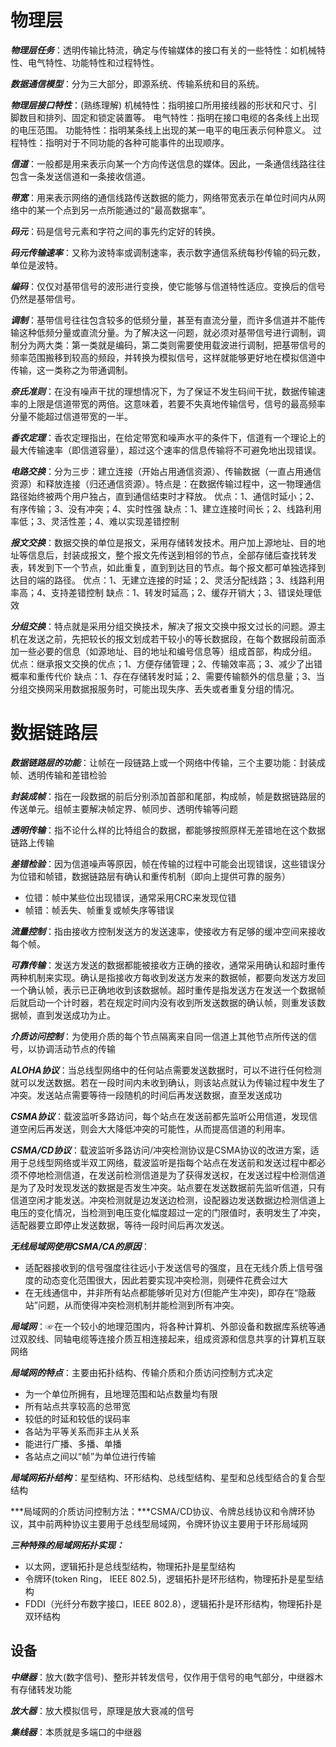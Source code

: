 

# 物理层

***物理层任务***：透明传输比特流，确定与传输媒体的接口有关的一些特性：如机械特性、电气特性、功能特性和过程特性。

***数据通信模型***：分为三大部分，即源系统、传输系统和目的系统。

***物理层接口特性***：(熟练理解)
	机械特性：指明接口所用接线器的形状和尺寸、引脚数目和排列、固定和锁定装置等。
	电气特性：指明在接口电缆的各条线上出现的电压范围。
	功能特性：指明某条线上出现的某一电平的电压表示何种意义。
	过程特性：指明对于不同功能的各种可能事件的出现顺序。

***信道***：一般都是用来表示向某一个方向传送信息的媒体。因此，一条通信线路往往包含一条发送信道和一条接收信道。

***带宽***：用来表示网络的通信线路传送数据的能力，网络带宽表示在单位时间内从网络中的某一个点到另一点所能通过的“最高数据率”。

***码元***：码是信号元素和字符之间的事先约定好的转换。

***码元传输速率***：又称为波特率或调制速率，表示数字通信系统每秒传输的码元数，单位是波特。

***编码***：仅仅对基带信号的波形进行变换，使它能够与信道特性适应。变换后的信号仍然是基带信号。

***调制***：基带信号往往包含较多的低频分量，甚至有直流分量，而许多信道并不能传输这种低频分量或直流分量。为了解决这一问题，就必须对基带信号进行调制，调制分为两大类：第一类就是编码，第二类则需要使用载波进行调制，把基带信号的频率范围搬移到较高的频段，并转换为模拟信号，这样就能够更好地在模拟信道中传输，这一类称之为带通调制。

***奈氏准则***：在没有噪声干扰的理想情况下，为了保证不发生码间干扰，数据传输速率的上限是信道带宽的两倍。这意味着，若要不失真地传输信号，信号的最高频率分量不能超过信道带宽的一半。

***香农定理***：香农定理指出，在给定带宽和噪声水平的条件下，信道有一个理论上的最大传输速率（即信道容量），超过这个速率的信息传输将不可避免地出现错误。

***电路交换***：分为三步：建立连接（开始占用通信资源）、传输数据（一直占用通信资源）和释放连接（归还通信资源）。特点是：在数据传输过程中，这一物理通信路径始终被两个用户独占，直到通信结束时才释放。
优点：1、通信时延小；2、有序传输；3、没有冲突；4、实时性强
缺点：1、建立连接时间长；2、线路利用率低；3、灵活性差；4、难以实现差错控制

***报文交换***：数据交换的单位是报文，采用存储转发技术。用户加上源地址、目的地址等信息后，封装成报文，整个报文先传送到相邻的节点，全部存储后查找转发表，转发到下一个节点，如此重复，直到到达目的节点。每个报文都可单独选择到达目的端的路径。
优点：1、无建立连接的时延；2、灵活分配线路；3、线路利用率高；4、支持差错控制
缺点：1、转发时延高；2、缓存开销大；3、错误处理低效

***分组交换***：特点就是采用分组交换技术，解决了报文交换中报文过长的问题。源主机在发送之前，先把较长的报文划成若干较小的等长数据段，在每个数据段前面添加一些必要的信息（如源地址、目的地址和编号信息等）组成首部，构成分组。
优点：继承报文交换的优点；1、方便存储管理；2、传输效率高；3、减少了出错概率和重传代价
缺点：1、存在存储转发时延；2、需要传输额外的信息量；3、当分组交换网采用数据报服务时，可能出现失序、丢失或者重复分组的情况。



# 数据链路层

***数据链路层的功能***：让帧在一段链路上或一个网络中传输，三个主要功能：封装成帧、透明传输和差错检验

***封装成帧***：指在一段数据的前后分别添加首部和尾部，构成帧，帧是数据链路层的传送单元。组帧主要解决帧定界、帧同步、透明传输等问题

***透明传输***：指不论什么样的比特组合的数据，都能够按照原样无差错地在这个数据链路上传输

***差错检验***：因为信道噪声等原因，帧在传输的过程中可能会出现错误，这些错误分为位错和帧错，数据链路层有确认和重传机制（即向上提供可靠的服务）

- 位错：帧中某些位出现错误，通常采用CRC来发现位错
- 帧错：帧丢失、帧重复或帧失序等错误

***流量控制***：指由接收方控制发送方的发送速率，使接收方有足够的缓冲空间来接收每个帧。

***可靠传输***：发送方发送的数据都能被接收方正确的接收，通常采用确认和超时重传两种机制来实现。确认是指接收方每收到发送方发来的数据帧，都要向发送方发回一个确认帧，表示已正确地收到该数据帧。超时重传是指发送方在发送一个数据帧后就启动一个计时器，若在规定时间内没有收到所发送数据的确认帧，则重发该数据帧，直到发送成功为止。

***介质访问控制***：为使用介质的每个节点隔离来自同一信道上其他节点所传送的信号，以协调活动节点的传输

***ALOHA协议***：当总线型网络中的任何站点需要发送数据时，可以不进行任何检测就可以发送数据。若在一段时间内未收到确认，则该站点就认为传输过程中发生了冲突。发送站点需要等待一段随机的时间后再发送数据，直至发送成功

***CSMA协议***：载波监听多路访问，每个站点在发送前都先监听公用信道，发现信道空闲后再发送，则会大大降低冲突的可能性，从而提高信道的利用率。

***CSMA/CD协议***：载波监听多路访问/冲突检测协议是CSMA协议的改进方案，适用于总线型网络或半双工网络，载波监听是指每个站点在发送前和发送过程中都必须不停地检测信道，在发送前检测信道是为了获得发送权，在发送过程中检测信道是为了及时发现发送的数据是否发生冲突。站点要在发送数据前先监听信道，只有信道空闲才能发送。冲突检测就是边发送边检测，设配器边发送数据边检测信道上电压的变化情况，当检测到电压变化幅度超过一定的门限值时，表明发生了冲突，适配器要立即停止发送数据，等待一段时间后再次发送。

***无线局域网使用CSMA/CA的原因***：

- 适配器接收到的信号强度往往远小于发送信号的强度，且在无线介质上信号强度的动态变化范围很大，因此若要实现冲突检测，则硬件花费会过大
- 在无线通信中，并非所有站点都能够听见对方(但能产生冲突)，即存在“隐蔽站”问题，从而使得冲突检测机制并能检测到所有冲突。

***局域网***：☞在一个较小的地理范围内，将各种计算机、外部设备和数据库系统等通过双胶线、同轴电缆等连接介质互相连接起来，组成资源和信息共享的计算机互联网络

***局域网的特点***：主要由拓扑结构、传输介质和介质访问控制方式决定

- 为一个单位所拥有，且地理范围和站点数量均有限
- 所有站点共享较高的总带宽
- 较低的时延和较低的误码率
- 各站为平等关系而非主从关系
- 能进行广播、多播、单播
- 各站点之间以“帧”为单位进行传输

***局域网拓扑结构***：星型结构、环形结构、总线型结构、星型和总线型结合的复合型结构

***局域网的介质访问控制方法：***CSMA/CD协议、令牌总线协议和令牌环协议，其中前两种协议主要用于总线型局域网，令牌环协议主要用于环形局域网

***三种特殊的局域网拓扑实现：***

- 以太网，逻辑拓扑是总线型结构，物理拓扑是星型结构
- 令牌环(token Ring， IEEE 802.5)，逻辑拓扑是环形结构，物理拓扑是星型结构
- FDDI（光纤分布数字接口，IEEE 802.8），逻辑拓扑是环形结构，物理拓扑是双环结构







## 设备

***中继器***：放大(数字信号)、整形并转发信号，仅作用于信号的电气部分，中继器木有存储转发功能

***放大器***：放大模拟信号，原理是放大衰减的信号

***集线器***：本质就是多端口的中继器

